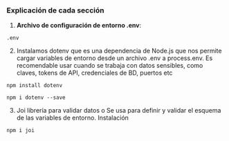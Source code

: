 ### **Explicación de cada sección**

1. **Archivo de configuración de entorno .env**:

```
.env
```

2. Instalamos dotenv que es una dependencia de Node.js que nos permite cargar variables de entorno desde un archivo .env a process.env. Es recomendable usar cuando se trabaja con datos sensibles, como claves, tokens de API, credenciales de BD, puertos etc

```
npm install dotenv
```

```
npm i dotenv --save
```

3. Joi librería para validar datos o Se usa para definir y validar el esquema de las variables de entorno.
   Instalación

```
npm i joi
```

